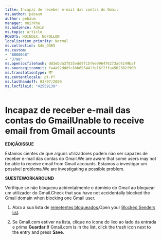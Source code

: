 ```yaml
---
title: Incapaz de receber e-mail das contas do Gmail
ms.author: pebaum
author: pebaum
manager: mnirkhe
ms.audience: Admin
ms.topic: article
ROBOTS: NOINDEX, NOFOLLOW
localization_priority: Normal
ms.collection: Adm_O365
ms.custom:
- "8000048"
- "3798"
ms.openlocfilehash: dd3ebda3f835edd9f15fee096476273ad4249baf
ms.sourcegitcommit: fa4a92ddd5c8bb695441fe16f2ffa4562382f900
ms.translationtype: MT
ms.contentlocale: pt-PT
ms.lasthandoff: 03/07/2020
ms.locfileid: "42559138"
---
```

# <a name="unable-to-receive-email-from-gmail-accounts"></a><span data-ttu-id="204bc-102">Incapaz de receber e-mail das contas do Gmail</span><span class="sxs-lookup"><span data-stu-id="204bc-102">Unable to receive email from Gmail accounts</span></span>

<span data-ttu-id="204bc-103">**EDIÇÃO**</span><span class="sxs-lookup"><span data-stu-id="204bc-103">**ISSUE**</span></span>

<span data-ttu-id="204bc-104">Estamos cientes de que alguns utilizadores podem não ser capazes de receber e-mail das contas do Gmail.</span><span class="sxs-lookup"><span data-stu-id="204bc-104">We are aware that some users may not be able to receive email from Gmail accounts.</span></span> <span data-ttu-id="204bc-105">Estamos a investigar um possível problema.</span><span class="sxs-lookup"><span data-stu-id="204bc-105">We are investigating a possible problem.</span></span>

<span data-ttu-id="204bc-106">**SUESTE**</span><span class="sxs-lookup"><span data-stu-id="204bc-106">**WORKAROUND**</span></span>

<span data-ttu-id="204bc-107">Verifique se não bloqueou acidentalmente o domínio do Gmail ao bloquear um utilizador do Gmail.</span><span class="sxs-lookup"><span data-stu-id="204bc-107">Check that you have not accidentally blocked the Gmail domain when blocking one Gmail user.</span></span>

1. <span data-ttu-id="204bc-108">Abra a sua lista de [remetentes bloqueados.](https://go.microsoft.com/fwlink/?linkid=2121010)</span><span class="sxs-lookup"><span data-stu-id="204bc-108">Open your [Blocked Senders list](https://go.microsoft.com/fwlink/?linkid=2121010).</span></span>

2. <span data-ttu-id="204bc-109">Se Gmail.com estiver na lista, clique no ícone do lixo ao lado da entrada e prima **Guardar**.</span><span class="sxs-lookup"><span data-stu-id="204bc-109">If Gmail.com is in the list, click the trash icon next to the entry and press **Save**.</span></span>
